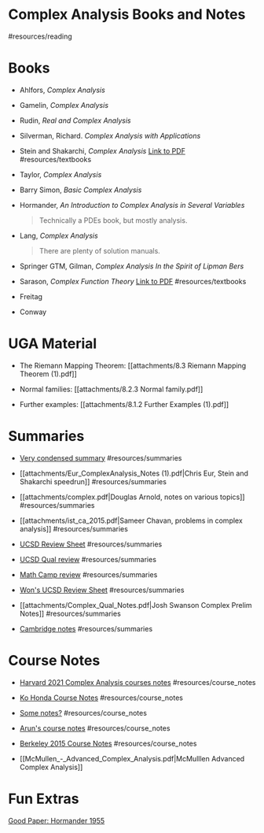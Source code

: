 # Complex Analysis Books and Notes

#resources/reading 

# Books

- Ahlfors, *Complex Analysis*
- Gamelin, *Complex Analysis*
- Rudin, *Real and Complex Analysis*
- Silverman, Richard. *Complex Analysis with Applications*

- Stein and Shakarchi, *Complex Analysis*
	[Link to PDF](https://www.dropbox.com/s/exajprkvbqjxgx3/Complex%20Analysis%20%28Stein%20and%20Shakarchi%20II%29%20-%20Elias%20M.%20Stein%2C%20Rami%20Shakarchi.pdf?dl=0) 
	#resources/textbooks

- Taylor, *Complex Analysis*
- Barry Simon, *Basic Complex Analysis*
- Hormander, *An Introduction to Complex Analysis in Several Variables*

	> Technically a PDEs book, but mostly analysis.

- Lang, *Complex Analysis*

	> There are plenty of solution manuals.

- Springer GTM, Gilman, *Complex Analysis
In the Spirit of Lipman Bers*

- Sarason, *Complex Function Theory*
	[Link to PDF](https://www.dropbox.com/s/3atiop7trmmh1d2/Complex%20Function%20Theory%20-%20Sarason.pdf?dl=0)
	#resources/textbooks

- Freitag

- Conway


# UGA Material

- The Riemann Mapping Theorem:
	[[attachments/8.3 Riemann Mapping Theorem (1).pdf]]

- Normal families:
	[[attachments/8.2.3 Normal family.pdf]]

- Further examples:
	[[attachments/8.1.2 Further Examples (1).pdf]]

# Summaries

- [Very condensed summary](https://www.math.uci.edu/~timmym/Complex%20Analysis.pdf)
	#resources/summaries

-  [[attachments/Eur_ComplexAnalysis_Notes (1).pdf|Chris Eur, Stein and Shakarchi speedrun]]
	#resources/summaries 

- [[attachments/complex.pdf|Douglas Arnold, notes on various topics]]
	#resources/summaries

- [[attachments/ist_ca_2015.pdf|Sameer Chavan, problems in complex analysis]]
	#resources/summaries
	
- [UCSD Review Sheet](http://www.math.ucsd.edu/~rwon/files/qualprep/complex.pdf)
	#resources/summaries 

- [UCSD Qual review](http://www.math.ucsd.edu/~rwon/files/qualprep/complex.pdf)
	#resources/summaries 

- [Math Camp review](http://web.stanford.edu/~yuvalwig/math/teaching/ComplexAnalysisNotes.pdf)
	#resources/summaries

- [Won's UCSD Review Sheet](Won_-_Complex_Analysis_Qual_Sheet.pdf)
	#resources/summaries 

- [[attachments/Complex_Qual_Notes.pdf|Josh Swanson Complex Prelim Notes]]
	#resources/summaries
	
- [Cambridge notes](https://dec41.user.srcf.net/notes/IB_L/complex_analysis_trim.pdf)
	#resources/summaries 
	
# Course Notes

- [Harvard 2021 Complex Analysis courses notes](http://people.math.harvard.edu/~ctm/papers/home/text/class/harvard/213a/course/course.pdf)
	#resources/course_notes
	
- [Ko Honda Course Notes](https://www.math.ucla.edu/~honda/math520/notes.pdf)
	#resources/course_notes 

- [Some notes?](https://dec41.user.srcf.net/notes/IB_L/complex_analysis.pdf)
	#resources/course_notes 

- [Arun's course notes](https://web.ma.utexas.edu/users/a.debray/lecture_notes/116notes.pdf)
	#resources/course_notes 

- [Berkeley 2015 Course Notes](https://web.mst.edu/~jcmcfd/Complex-Analysis.pdf)
	#resources/course_notes 

- [[McMullen_-_Advanced_Complex_Analysis.pdf|McMulllen Advanced Complex Analysis]]



# Fun Extras

[Good Paper: Hormander 1955](https://projecteuclid.org/download/pdf_1/euclid.acta/1485892151)
